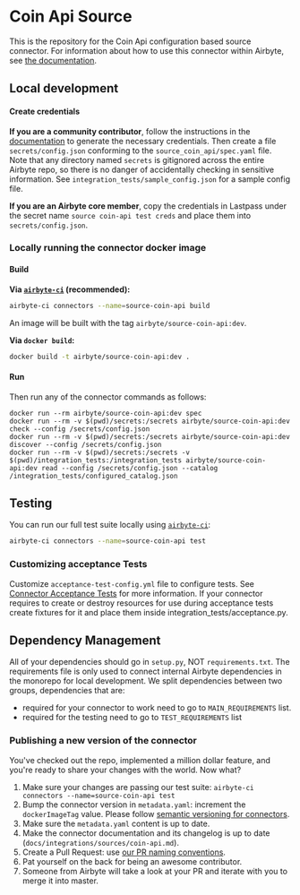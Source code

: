 # Coin Api Source

This is the repository for the Coin Api configuration based source connector. For information about
how to use this connector within Airbyte, see
[the documentation](https://docs.airbyte.io/integrations/sources/coin-api).

## Local development

#### Create credentials

**If you are a community contributor**, follow the instructions in the
[documentation](https://docs.airbyte.io/integrations/sources/coin-api) to generate the necessary
credentials. Then create a file `secrets/config.json` conforming to the `source_coin_api/spec.yaml`
file. Note that any directory named `secrets` is gitignored across the entire Airbyte repo, so there
is no danger of accidentally checking in sensitive information. See
`integration_tests/sample_config.json` for a sample config file.

**If you are an Airbyte core member**, copy the credentials in Lastpass under the secret name
`source coin-api test creds` and place them into `secrets/config.json`.

### Locally running the connector docker image

#### Build

**Via
[`airbyte-ci`](https://github.com/airbytehq/airbyte/blob/master/airbyte-ci/connectors/pipelines/README.md)
(recommended):**

```bash
airbyte-ci connectors --name=source-coin-api build
```

An image will be built with the tag `airbyte/source-coin-api:dev`.

**Via `docker build`:**

```bash
docker build -t airbyte/source-coin-api:dev .
```

#### Run

Then run any of the connector commands as follows:

```
docker run --rm airbyte/source-coin-api:dev spec
docker run --rm -v $(pwd)/secrets:/secrets airbyte/source-coin-api:dev check --config /secrets/config.json
docker run --rm -v $(pwd)/secrets:/secrets airbyte/source-coin-api:dev discover --config /secrets/config.json
docker run --rm -v $(pwd)/secrets:/secrets -v $(pwd)/integration_tests:/integration_tests airbyte/source-coin-api:dev read --config /secrets/config.json --catalog /integration_tests/configured_catalog.json
```

## Testing

You can run our full test suite locally using
[`airbyte-ci`](https://github.com/airbytehq/airbyte/blob/master/airbyte-ci/connectors/pipelines/README.md):

```bash
airbyte-ci connectors --name=source-coin-api test
```

### Customizing acceptance Tests

Customize `acceptance-test-config.yml` file to configure tests. See
[Connector Acceptance Tests](https://docs.airbyte.com/connector-development/testing-connectors/connector-acceptance-tests-reference)
for more information. If your connector requires to create or destroy resources for use during
acceptance tests create fixtures for it and place them inside integration_tests/acceptance.py.

## Dependency Management

All of your dependencies should go in `setup.py`, NOT `requirements.txt`. The requirements file is
only used to connect internal Airbyte dependencies in the monorepo for local development. We split
dependencies between two groups, dependencies that are:

- required for your connector to work need to go to `MAIN_REQUIREMENTS` list.
- required for the testing need to go to `TEST_REQUIREMENTS` list

### Publishing a new version of the connector

You've checked out the repo, implemented a million dollar feature, and you're ready to share your
changes with the world. Now what?

1. Make sure your changes are passing our test suite:
   `airbyte-ci connectors --name=source-coin-api test`
2. Bump the connector version in `metadata.yaml`: increment the `dockerImageTag` value. Please
   follow
   [semantic versioning for connectors](https://docs.airbyte.com/contributing-to-airbyte/resources/pull-requests-handbook/#semantic-versioning-for-connectors).
3. Make sure the `metadata.yaml` content is up to date.
4. Make the connector documentation and its changelog is up to date
   (`docs/integrations/sources/coin-api.md`).
5. Create a Pull Request: use
   [our PR naming conventions](https://docs.airbyte.com/contributing-to-airbyte/resources/pull-requests-handbook/#pull-request-title-convention).
6. Pat yourself on the back for being an awesome contributor.
7. Someone from Airbyte will take a look at your PR and iterate with you to merge it into master.
